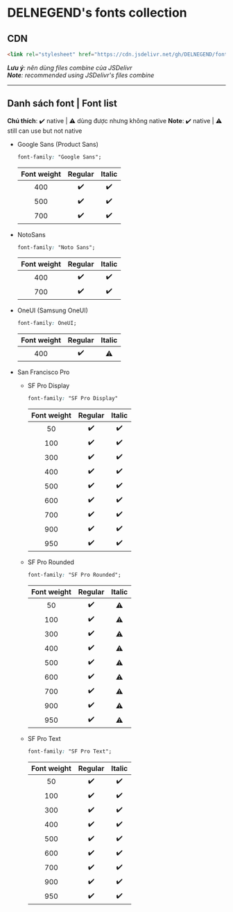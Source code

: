 # DELNEGEND's fonts collection

## CDN
```html
<link rel="stylesheet" href="https://cdn.jsdelivr.net/gh/DELNEGEND/fonts/NotoSans.min.css">
```
***Lưu ý**: nên dùng files combine của JSDelivr*<br>
***Note**: recommended using JSDelivr's files combine*

<hr>

## Danh sách font | Font list

**Chú thích**: ✔️ native | ⚠️ dùng được nhưng không native
**Note**: ✔️ native | ⚠️ still can use but not native

- Google Sans (Product Sans)

    ```css
    font-family: "Google Sans";
    ```
        
    | Font weight   | Regular | Italic |
    |:-----:|:--------:|:---------:|
    | 400 | ✔️      | ✔️       |
    | 500 | ✔️      | ✔️       |
    | 700 | ✔️      | ✔️       |

- NotoSans

    ```css
    font-family: "Noto Sans";
    ```

    | Font weight | Regular | Italic |
    |:---:|:---:|:---:|
    |400|✔️|✔️|
    |700|✔️|✔️|

- OneUI (Samsung OneUI)

    ```css
    font-family: OneUI;
    ```

    | Font weight | Regular | Italic |
    |:---:|:---:|:---:|
    |400|✔️|⚠️|
    
- San Francisco Pro
    -   SF Pro Display
        ```css
        font-family: "SF Pro Display"
        ```

        | Font weight | Regular | Italic |
        |:---:|:---:|:---:|
        |50|✔️|✔️|
        |100|✔️|✔️|
        |300|✔️|✔️|
        |400|✔️|✔️|
        |500|✔️|✔️|
        |600|✔️|✔️|
        |700|✔️|✔️|
        |900|✔️|✔️|
        |950|✔️|✔️|

    - SF Pro Rounded

        ```css
        font-family: "SF Pro Rounded";
        ```

        | Font weight | Regular | Italic |
        |:---:|:---:|:---:|
        |50|✔️|⚠️|
        |100|✔️|⚠️|
        |300|✔️|⚠️|
        |400|✔️|⚠️|
        |500|✔️|⚠️|
        |600|✔️|⚠️|
        |700|✔️|⚠️|
        |900|✔️|⚠️|
        |950|✔️|⚠️|

    - SF Pro Text
    
        ```css
        font-family: "SF Pro Text";
        ```

        | Font weight | Regular | Italic |
        |:---:|:---:|:---:|
        |50|✔️|✔️|
        |100|✔️|✔️|
        |300|✔️|✔️|
        |400|✔️|✔️|
        |500|✔️|✔️|
        |600|✔️|✔️|
        |700|✔️|✔️|
        |900|✔️|✔️|
        |950|✔️|✔️|